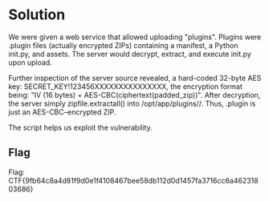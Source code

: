 # Solution
We were given a web service that allowed uploading "plugins".
Plugins were .plugin files (actually encrypted ZIPs) containing a manifest, a Python init.py, and assets. The server would decrypt, extract, and execute init.py upon upload.

Further inspection of the server source revealed, a hard-coded 32-byte AES key: SECRET_KEY!123456XXXXXXXXXXXXXXX, the encryption format being: "IV (16 bytes) + AES-CBC(ciphertext(padded_zip))".
After decryption, the server simply zipfile.extractall() into /opt/app/plugins/<uuid>/. Thus, .plugin is just an AES-CBC–encrypted ZIP.

The script helps us exploit the vulnerability.

## Flag
Flag: CTF{9fb64c8a4d81f9d0e1f4108467bee58db112d0d1457fa3716cc6a46231803686}
